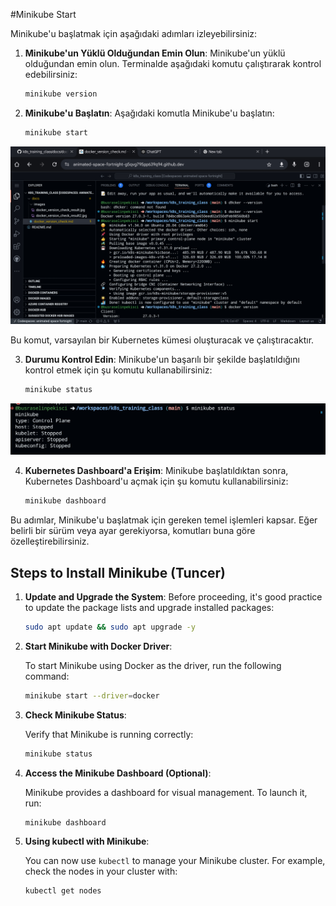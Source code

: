 #Minikube Start

Minikube'u başlatmak için aşağıdaki adımları izleyebilirsiniz:

1. **Minikube'un Yüklü Olduğundan Emin Olun**: Minikube'un yüklü olduğundan emin olun. Terminalde aşağıdaki komutu çalıştırarak kontrol edebilirsiniz:

   ```bash
   minikube version
   ```

2. **Minikube'u Başlatın**: Aşağıdaki komutla Minikube'u başlatın:

   ```bash
   minikube start
   ```

![](./images/minikube_start_result.jpg)

   Bu komut, varsayılan bir Kubernetes kümesi oluşturacak ve çalıştıracaktır.

3. **Durumu Kontrol Edin**: Minikube'un başarılı bir şekilde başlatıldığını kontrol etmek için şu komutu kullanabilirsiniz:

   ```bash
   minikube status
   ```

![](./images/minikube_status_result.jpg)

4. **Kubernetes Dashboard'a Erişim**: Minikube başlatıldıktan sonra, Kubernetes Dashboard'u açmak için şu komutu kullanabilirsiniz:

   ```bash
   minikube dashboard
   ```

Bu adımlar, Minikube'u başlatmak için gereken temel işlemleri kapsar. Eğer belirli bir sürüm veya ayar gerekiyorsa, komutları buna göre özelleştirebilirsiniz.

## Steps to Install Minikube (Tuncer)

1. **Update and Upgrade the System**:
   Before proceeding, it's good practice to update the package lists and upgrade installed packages:

   ```bash
   sudo apt update && sudo apt upgrade -y
   ```

2. **Start Minikube with Docker Driver**:
   
   To start Minikube using Docker as the driver, run the following command:
   
   ```bash
   minikube start --driver=docker
   ```

3. **Check Minikube Status**:
   
   Verify that Minikube is running correctly:
   
   ```bash
   minikube status
   ```

4. **Access the Minikube Dashboard (Optional)**:
   
   Minikube provides a dashboard for visual management. To launch it, run:
   
   ```bash
   minikube dashboard
   ```

5. **Using kubectl with Minikube**:
   
   You can now use `kubectl` to manage your Minikube cluster. For example, check the nodes in your cluster with:
   
   ```bash
   kubectl get nodes
   ```
